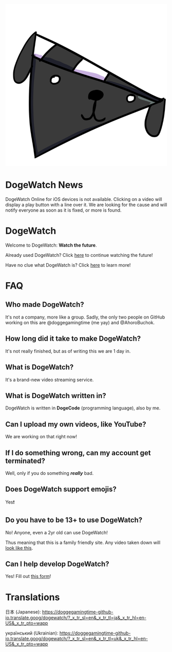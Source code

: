 ![DogeWatch](dogewatch.png)

# DogeWatch News

DogeWatch Online for iOS devices is not available. Clicking on a video will display a play button with a line over it. We are looking for the cause and will notify everyone as soon as it is fixed, or more is found.

# DogeWatch

Welcome to DogeWatch: **Watch the future**.

Already used DogeWatch? Click <a href="https://doggegamingtime.github.io/dogewatch/" target="_self">here</a> to continue watching the future!

Have no clue what DogeWatch is? Click <a href="https://doggegamingtime.github.io/dogewatch/tour" target="_self">here</a> to learn more!

# FAQ

## Who made DogeWatch?

It's not a company, more like a group. Sadly, the only two people on GitHub working on this are @doggegamingtime (me yay) and @AhoroBuchok.

## How long did it take to make DogeWatch?

It's not really finished, but as of writing this we are 1 day in.

## What is DogeWatch?

It's a brand-new video streaming service.

## What is DogeWatch written in?

DogeWatch is written in **DogeCode** (programming language), also by me.

## Can I upload my own videos, like YouTube?

We are working on that right now!

## If I do something wrong, can my account get terminated?

Well, only if you do something ***really*** bad.

## Does DogeWatch support emojis?

Yes❗

## Do you have to be 13+ to use DogeWatch?

No! Anyone, even a 2yr old can use DogeWatch!

Thus meaning that this is a family friendly site. Any video taken down will [look like this](https://doggegamingtime.github.io/dogewatch/content-deleted).

## Can I help develop DogeWatch?

Yes! Fill out <a href="https://docs.google.com/forms/d/e/1FAIpQLSdqLBk7ixXCWzT11MTdE9ZUfWH4z-O3RnF7bjJrv0Z1aNNB1A/viewform" target="_blank">this form</a>!

# Translations
日本 (Japanese): https://doggegamingtime-github-io.translate.goog/dogewatch/?_x_tr_sl=en&_x_tr_tl=ja&_x_tr_hl=en-US&_x_tr_pto=wapp

український (Ukrainian): https://doggegamingtime-github-io.translate.goog/dogewatch/?_x_tr_sl=en&_x_tr_tl=uk&_x_tr_hl=en-US&_x_tr_pto=wapp

